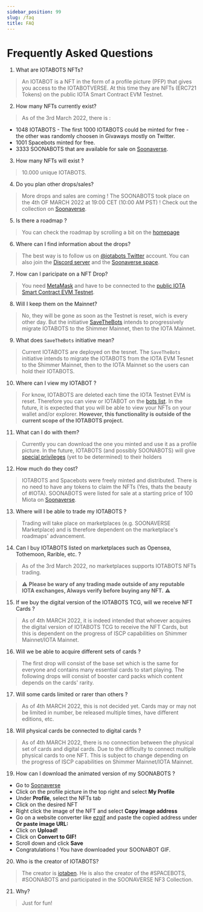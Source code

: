 ```yaml
---
sidebar_position: 99
slug: /faq
title: FAQ
---
```


# Frequently Asked Questions

1. What are IOTABOTS NFTs?
> An IOTABOT is a NFT in the form of a profile picture (PFP) that gives you access to the IOTABOTVERSE. At this time they are NFTs (ERC721 Tokens) on the public IOTA Smart Contract EVM Testnet.

2. How many NFTs currently exist?
> As of the 3rd March 2022, there is :
- 1048 IOTABOTS - The first 1000 IOTABOTS could be minted for free - the other was randomly choosen in Givaways mostly on Twitter.
- 1001 Spacebots minted for free.
- 3333 SOONABOTS that are available for sale on [Soonaverse](https://soonaverse.com/collection/0xeb47806ef8d4c908179bd05eeabc20bc3de8c81a).

3. How many NFTs will exist ?
> 10.000 unique IOTABOTS.

4. Do you plan other drops/sales?
> More drops and sales are coming !
> The SOONABOTS took place on the 4th OF MARCH 2022 at 19:00 CET (10:00 AM PST) ! Check out the collection on [Soonaverse](https://soonaverse.com/collection/0xeb47806ef8d4c908179bd05eeabc20bc3de8c81a).

5. Is there a roadmap ?
> You can check the roadmap by scrolling a bit on the [homepage](https://iotabots.io/)

6. Where can I find information about the drops?
> The best way is to follow us on [@iotabots Twitter](https://twitter.com/iotabots) account.
> You can also join the [Discord server](https://discord.gg/iotabots) and the [Soonaverse space](https://soonaverse.com/space/0x9dd831f7eed22ca73b254422baab74a8c460e438/overview).

7. How can I paricipate on a NFT Drop? 
> You need [MetaMask](https://metamask.io/) and have to be connected to the [public IOTA Smart Contract EVM Testnet](https://wiki.iota.org/wasp/guide/chains_and_nodes/testnet#interact-with-evm).

8. Will I keep them on the Mainnet? 
> No, they will be gone as soon as the Testnet is reset, wich is every other day. But the initiative [SaveTheBots](https://github.com/iotabots/save-the-bots) intends to progressively migrate IOTABOTS to the Shimmer Mainnet, then to the IOTA Mainnet.

9. What does `SaveTheBots` initiative mean?
> Current IOTABOTS are deployed on the tesnet. The `SaveTheBots` initiative intends to migrate the IOTABOTS from the IOTA EVM Tesnet to the Shimmer Mainnet, then to the IOTA Mainnet so the users can hold their IOTABOTS.

10. Where can I view my IOTABOT ?
> For know, IOTABOTS are deleted each time the IOTA Testnet EVM is reset. Therefore you can view or IOTABOT on the [bots list](https://iotabots.io/bots).
> In the future, it is expected that you will be able to view your NFTs on your wallet and/or explorer. 
> **However, this functionality is outside of the current scope of the IOTABOTS project.**

11. What can I do with them? 
> Currently you can download the one you minted and use it as a profile picture.
> In the future, IOTABOTS (and possibly SOONABOTS) will give [special privileges](https://twitter.com/iotabots/status/1498614525108490242) (yet to be determined) to their holders

12. How much do they cost? 
> IOTABOTS and Spacebots were freely minted and distributed. There is no need to have any tokens to claim the NFTs (Yes, thats the beauty of #IOTA).
> SOONABOTS were listed for sale at a starting price of 100 Miota on [Soonaverse](https://soonaverse.com/collection/0xeb47806ef8d4c908179bd05eeabc20bc3de8c81a).

13. Where will I be able to trade my IOTABOTS ?
> Trading will take place on marketplaces (e.g. SOONAVERSE Marketplace) and is therefore dependent on the marketplace's roadmaps' advancement.

14. Can I buy IOTABOTS listed on marketplaces such as Opensea, Tothemoon, Rarible, etc. ?
> As of the 3rd March 2022, no marketplaces supports IOTABOTS NFTs trading.

> ⚠️ **Please be wary of any trading made outside of any reputable IOTA exchanges, Always verify before buying any NFT.** ⚠️

15. If we buy the digital version of the IOTABOTS TCG, will we receive NFT Cards ?
> As of 4th MARCH 2022, it is indeed intended that whoever acquires the digital version of IOTABOTS TCG to receive the NFT Cards, but this is dependent on the progress of ISCP capabilities on Shimmer Mainnet/IOTA Mainnet.

16. Will we be able to acquire different sets of cards ?
> The first drop will consist of the base set which is the same for everyone and contains many essential cards to start playing.
> The following drops will consist of booster card packs which content depends on the cards' rarity.

17. Will some cards limited or rarer than others ?
> As of 4th MARCH 2022, this is not decided yet. Cards may or may not be limited in number, be released multiple times, have different editions, etc.

18. Will physical cards be connected to digital cards ?
> As of 4th MARCH 2022, there is no connection between the physical set of cards and digital cards. Due to the difficulty to connect multiple physical cards to one NFT. 
> This is subject to change depending on the progress of ISCP capabilities on Shimmer Mainnet/IOTA Mainnet.

19. How can I download the animated version of my SOONABOTS ?
- Go to [Soonaverse](https://soonaverse.com/)
- Click on the profile picture in the top right and select **My Profile**
- Under **Profile**, select the NFTs tab
- Click on the desired NFT
- Right click the image of the NFT and select **Copy image address**
- Go on a website converter like [ezgif](https://ezgif.com/webp-to-gif) and paste the copied address under **Or paste image URL:**
- Click on **Upload!**
- Click on **Convert to GIF!**
- Scroll down and click **Save**
- Congratulations ! You have downloaded your SOONABOT GIF.

20. Who is the creator of IOTABOTS?
> The creator is [iotaben](https://twitter.com/iotaben).
> He is also the creator of the #SPACEBOTS, #SOONABOTS and participated in the SOONAVERSE NF3 Collection.

21. Why?
> Just for fun!

